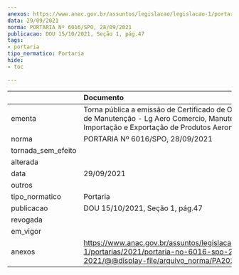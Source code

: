 ```yaml
---
anexos: https://www.anac.gov.br/assuntos/legislacao/legislacao-1/portarias/2021/portaria-no-6016-spo-28-09-2021/@@display-file/arquivo_norma/PA2021-6016.pdf
data: 29/09/2021
norma: PORTARIA Nº 6016/SPO, 28/09/2021
publicacao: DOU 15/10/2021, Seção 1, pág.47
tags:
- portaria
tipo_normatico: Portaria
hide: 
- toc 
 
---
```


|                    | Documento                                                                                                                                                  |
|:-------------------|:-----------------------------------------------------------------------------------------------------------------------------------------------------------|
| ementa             | Torna pública a emissão de Certificado de Organização de Manutenção - Lg Aero Comercio, Manutenção, Importação e Exportação de Produtos Aeronáuticos Ltda. |
| norma              | PORTARIA Nº 6016/SPO, 28/09/2021                                                                                                                           |
| tornada_sem_efeito |                                                                                                                                                            |
| alterada           |                                                                                                                                                            |
| data               | 29/09/2021                                                                                                                                                 |
| outros             |                                                                                                                                                            |
| tipo_normatico     | Portaria                                                                                                                                                   |
| publicacao         | DOU 15/10/2021, Seção 1, pág.47                                                                                                                            |
| revogada           |                                                                                                                                                            |
| em_vigor           |                                                                                                                                                            |
| anexos             | https://www.anac.gov.br/assuntos/legislacao/legislacao-1/portarias/2021/portaria-no-6016-spo-28-09-2021/@@display-file/arquivo_norma/PA2021-6016.pdf       |